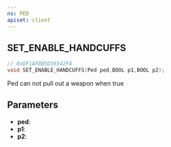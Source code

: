 ```yaml
---
ns: PED
apiset: client
---
```

## SET_ENABLE_HANDCUFFS

```c
// 0xDF1AF8B5D56542FA
void SET_ENABLE_HANDCUFFS(Ped ped,BOOL p1,BOOL p2);
```

Ped can not pull out a weapon when true

## Parameters
* **ped**:
* **p1**:
* **p2**:



